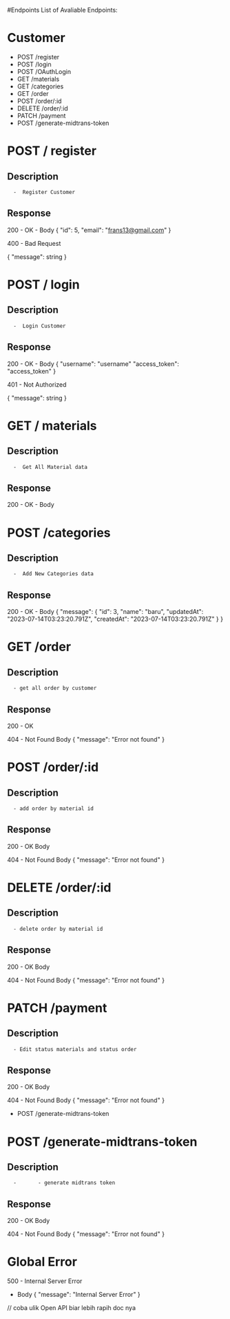 #Endpoints
List of Avaliable Endpoints:

# Customer

- POST /register
- POST /login
- POST /OAuthLogin
- GET /materials
- GET /categories
- GET /order
- POST /order/:id
- DELETE /order/:id
- PATCH /payment
- POST /generate-midtrans-token

# POST / register

## Description

      -  Register Customer

## Response

200 - OK - Body
{
"id": 5,
"email": "frans13@gmail.com"
}

400 - Bad Request

{
"message": string
}

# POST / login

## Description

      -  Login Customer

## Response

200 - OK - Body
{
"username": "username"
"access_token": "access_token"
}

401 - Not Authorized

{
"message": string
}

# GET / materials

## Description

      -  Get All Material data

## Response

200 - OK - Body

# POST /categories

## Description

      -  Add New Categories data

## Response

200 - OK - Body
{
"message": {
"id": 3,
"name": "baru",
"updatedAt": "2023-07-14T03:23:20.791Z",
"createdAt": "2023-07-14T03:23:20.791Z"
}
}

# GET /order

## Description

      - get all order by customer

## Response

200 - OK

404 - Not Found
Body
{
"message": "Error not found"
}

# POST /order/:id

## Description

      - add order by material id

## Response

200 - OK
Body

404 - Not Found
Body
{
"message": "Error not found"
}

# DELETE /order/:id

## Description

      - delete order by material id

## Response

200 - OK
Body

404 - Not Found
Body
{
"message": "Error not found"
}

# PATCH /payment

## Description

      - Edit status materials and status order

## Response

200 - OK
Body

404 - Not Found
Body
{
"message": "Error not found"
}

- POST /generate-midtrans-token

# POST /generate-midtrans-token

## Description

      -       - generate midtrans token

## Response

200 - OK
Body

404 - Not Found
Body
{
"message": "Error not found"
}

# Global Error

500 - Internal Server Error

- Body
  {
  "message": "Internal Server Error"
  }

// coba ulik Open API biar lebih rapih doc nya
